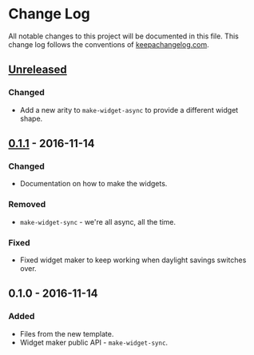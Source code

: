 # Change Log
All notable changes to this project will be documented in this file. This change log follows the conventions of [keepachangelog.com](http://keepachangelog.com/).

## [Unreleased]
### Changed
- Add a new arity to `make-widget-async` to provide a different widget shape.

## [0.1.1] - 2016-11-14
### Changed
- Documentation on how to make the widgets.

### Removed
- `make-widget-sync` - we're all async, all the time.

### Fixed
- Fixed widget maker to keep working when daylight savings switches over.

## 0.1.0 - 2016-11-14
### Added
- Files from the new template.
- Widget maker public API - `make-widget-sync`.

[Unreleased]: https://github.com/your-name/test-clj-upload/compare/0.1.1...HEAD
[0.1.1]: https://github.com/your-name/test-clj-upload/compare/0.1.0...0.1.1

